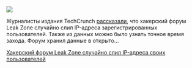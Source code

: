 <!--2025-07-25 13:52:26-->
<div class="yb">
  <div class="rss habr"><img src="https://habrastorage.org/getpro/habr/upload_files/097/671/950/0976719506c699cf9984e4ca04895cbb.jpg" /><p>Журналисты издания TechCrunch <a href="https://techcrunch.com/2025/07/24/cybercrime-forum-leak-zone-publicly-exposed-its-users-ip-addresses/" rel="noopener noreferrer nofollow">рассказали</a>, что хакерский форум Leak Zone случайно слил IP-адреса зарегистрированных пользователей. Также из данных можно было узнать точное время захода. Форум хранил данные в открыто... <p class="titl"><a href="https://habr.com/ru/news/931152/?utm_source=habrahabr&utm_medium=rss&utm_campaign=931152">Хакерский форум Leak Zone случайно слил IP-адреса своих пользователей</a></p></div>
</div>
